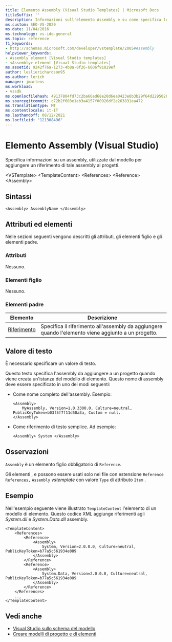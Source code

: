 ```yaml
---
title: Elemento Assembly (Visual Studio Templates) | Microsoft Docs
titleSuffix: ''
description: Informazioni sull'elemento Assembly e su come specifica le informazioni su un assembly, che il modello usa per aggiungere un riferimento di tale assembly ai progetti.
ms.custom: SEO-VS-2020
ms.date: 11/04/2016
ms.technology: vs-ide-general
ms.topic: reference
f1_keywords:
- http://schemas.microsoft.com/developer/vstemplate/2005#Assembly
helpviewer_keywords:
- Assembly element [Visual Studio templates]
- <Assembly> element [Visual Studio templates]
ms.assetid: 9242f76a-1273-4b8a-8f26-6606f91829ef
author: leslierichardson95
ms.author: lerich
manager: jmartens
ms.workload:
- vssdk
ms.openlocfilehash: 49137804fd73c2ba66ad68e20d6ea0423e0b3b29f64d2295026e3bcd9fdf59ba
ms.sourcegitcommit: c72b2f603e1eb3a4157f00926df2e263831ea472
ms.translationtype: MT
ms.contentlocale: it-IT
ms.lasthandoff: 08/12/2021
ms.locfileid: "121308496"
---
```

# <a name="assembly-element-visual-studio-templates"></a>Elemento Assembly (Visual Studio)
Specifica informazioni su un assembly, utilizzate dal modello per aggiungere un riferimento di tale assembly ai progetti.

 \<VSTemplate> \<TemplateContent>
 \<References>
 \<Reference>
 \<Assembly>

## <a name="syntax"></a>Sintassi

```
<Assembly> AssemblyName </Assembly>
```

## <a name="attributes-and-elements"></a>Attributi ed elementi
 Nelle sezioni seguenti vengono descritti gli attributi, gli elementi figlio e gli elementi padre.

### <a name="attributes"></a>Attributi
 Nessuno.

### <a name="child-elements"></a>Elementi figlio
 Nessuno.

### <a name="parent-elements"></a>Elementi padre

|Elemento|Descrizione|
|-------------|-----------------|
|[Riferimento](../extensibility/reference-element-visual-studio-templates.md)|Specifica il riferimento all'assembly da aggiungere quando l'elemento viene aggiunto a un progetto.|

## <a name="text-value"></a>Valore di testo
 È necessario specificare un valore di testo.

 Questo testo specifica l'assembly da aggiungere a un progetto quando viene creata un'istanza del modello di elemento. Questo nome di assembly deve essere specificato in uno dei modi seguenti:

- Come nome completo dell'assembly. Esempio:

    ```
    <Assembly>
        MyAssembly, Version=1.0.3300.0, Culture=neutral, PublicKeyToken=b03f5f7f11d50a3a, Custom = null.
    </Assembly>
    ```

- Come riferimento di testo semplice. Ad esempio:

    ```
    <Assembly> System </Assembly>
    ```

## <a name="remarks"></a>Osservazioni
 `Assembly` è un elemento figlio obbligatorio di `Reference`.

 Gli elementi , e possono essere usati solo nei file con estensione `Reference` `References,` `Assembly` *vstemplate* con valore `Type` di attributo `Item` .

## <a name="example"></a>Esempio
 Nell'esempio seguente viene illustrato `TemplateContent` l'elemento di un modello di elemento. Questo codice XML aggiunge riferimenti agli *System.dll* e *System.Data.dll* assembly.

```
<TemplateContent>
    <References>
        <Reference>
            <Assembly>
                System, Version=2.0.0.0, Culture=neutral, PublicKeyToken=b77a5c561934e089
            </Assembly>
        </Reference>
        <Reference>
            <Assembly>
                System.Data, Version=2.0.0.0, Culture=neutral, PublicKeyToken=b77a5c561934e089
            </Assembly>
        </Reference>
    </References>
    ...
</TemplateContent>
```

## <a name="see-also"></a>Vedi anche
- [Visual Studio sullo schema del modello](../extensibility/visual-studio-template-schema-reference.md)
- [Creare modelli di progetto e di elementi](../ide/creating-project-and-item-templates.md)
